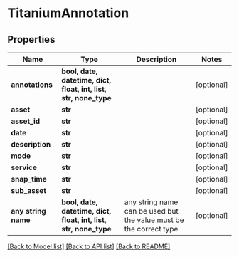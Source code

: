 # TitaniumAnnotation


## Properties
Name | Type | Description | Notes
------------ | ------------- | ------------- | -------------
**annotations** | **bool, date, datetime, dict, float, int, list, str, none_type** |  | [optional] 
**asset** | **str** |  | [optional] 
**asset_id** | **str** |  | [optional] 
**date** | **str** |  | [optional] 
**description** | **str** |  | [optional] 
**mode** | **str** |  | [optional] 
**service** | **str** |  | [optional] 
**snap_time** | **str** |  | [optional] 
**sub_asset** | **str** |  | [optional] 
**any string name** | **bool, date, datetime, dict, float, int, list, str, none_type** | any string name can be used but the value must be the correct type | [optional]

[[Back to Model list]](../README.md#documentation-for-models) [[Back to API list]](../README.md#documentation-for-api-endpoints) [[Back to README]](../README.md)


